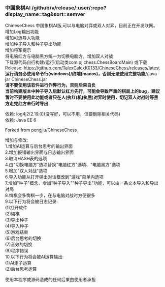 ### 中国象棋AI /github/v/release/:user/:repo?display_name=tag&sort=semver
ChineseChess 中国象棋AI版,可以与电脑对弈或双人对弈，目前正在开发联网。  
增加Log输出功能  
增加可选导入功能  
增加种子导入和种子导出功能  
增加将军提示  
将电脑红方与电脑黑方统一为切换电脑方，增加双人对战  
下载源代码自行构建/运行(启动类com.pj.chess.ChessBoardMain) 或下载Release: https://github.com/TalexCalexK0133/ChineseChess/releases/latest   
**运行请务必使用命令行(windows)/终端(macos)，否则无法使用完整功能**//java -jar ChineseChess.jar  
**请不要使用该软件进行作弊行为，否则后果自负**  
**当前构建版本中种子导入后默认红方先行，可能会导致严重的棋局上的bug，建议暂时不要使用此功能或者只在人(执红)机(执黑)对弈时使用，切记双人对战时等黑方走完红方未行时导出**


依赖: log4j2(2.19.0)(没写好，可以不用，但要删除相关代码)  
依赖: Java EE 6  

Forked from pengjiu/ChineseChess  

增加与修改:  
1.增加AI运算与后台思考的输出界面  
2.增加报错输出界面与日志输出界面  
3.取消HASH表的选项  
4.由"切换电脑方"选项替换"电脑红方"选项、"电脑黑方"选项  
5.增加"双人对战"选项  
6.导入功能从打开弹出对话框改到"游戏"菜单内选项  
7.增加"种子"概念，增加"种子导入""种子导出"功能，可以由一条文本导入和导出对局  
8.悔棋会多悔棋一步，在与电脑对战时方便很多  
9.以下行为将会被日志记录:  
(1)打开软件  
(2)悔棋  
(3)导出种子  
(4)导入种子  
(5)游戏结束  
(6)后台思考的切换  
(7)音效的切换  
(8)程序错误  
10.以下行为将会被AI运算输出:  
(1)AI走子运算  
(2)后台思考运算  

使用本程序或源码造成的任何后果由使用者承担
